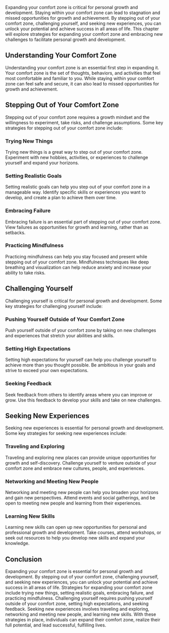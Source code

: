 
Expanding your comfort zone is critical for personal growth and development. Staying within your comfort zone can lead to stagnation and missed opportunities for growth and achievement. By stepping out of your comfort zone, challenging yourself, and seeking new experiences, you can unlock your potential and achieve success in all areas of life. This chapter will explore strategies for expanding your comfort zone and embracing new challenges to facilitate personal growth and development.

Understanding Your Comfort Zone
-------------------------------

Understanding your comfort zone is an essential first step in expanding it. Your comfort zone is the set of thoughts, behaviors, and activities that feel most comfortable and familiar to you. While staying within your comfort zone can feel safe and secure, it can also lead to missed opportunities for growth and achievement.

Stepping Out of Your Comfort Zone
---------------------------------

Stepping out of your comfort zone requires a growth mindset and the willingness to experiment, take risks, and challenge assumptions. Some key strategies for stepping out of your comfort zone include:

### Trying New Things

Trying new things is a great way to step out of your comfort zone. Experiment with new hobbies, activities, or experiences to challenge yourself and expand your horizons.

### Setting Realistic Goals

Setting realistic goals can help you step out of your comfort zone in a manageable way. Identify specific skills or experiences you want to develop, and create a plan to achieve them over time.

### Embracing Failure

Embracing failure is an essential part of stepping out of your comfort zone. View failures as opportunities for growth and learning, rather than as setbacks.

### Practicing Mindfulness

Practicing mindfulness can help you stay focused and present while stepping out of your comfort zone. Mindfulness techniques like deep breathing and visualization can help reduce anxiety and increase your ability to take risks.

Challenging Yourself
--------------------

Challenging yourself is critical for personal growth and development. Some key strategies for challenging yourself include:

### Pushing Yourself Outside of Your Comfort Zone

Push yourself outside of your comfort zone by taking on new challenges and experiences that stretch your abilities and skills.

### Setting High Expectations

Setting high expectations for yourself can help you challenge yourself to achieve more than you thought possible. Be ambitious in your goals and strive to exceed your own expectations.

### Seeking Feedback

Seek feedback from others to identify areas where you can improve or grow. Use this feedback to develop your skills and take on new challenges.

Seeking New Experiences
-----------------------

Seeking new experiences is essential for personal growth and development. Some key strategies for seeking new experiences include:

### Traveling and Exploring

Traveling and exploring new places can provide unique opportunities for growth and self-discovery. Challenge yourself to venture outside of your comfort zone and embrace new cultures, people, and experiences.

### Networking and Meeting New People

Networking and meeting new people can help you broaden your horizons and gain new perspectives. Attend events and social gatherings, and be open to meeting new people and learning from their experiences.

### Learning New Skills

Learning new skills can open up new opportunities for personal and professional growth and development. Take courses, attend workshops, or seek out resources to help you develop new skills and expand your knowledge.

Conclusion
----------

Expanding your comfort zone is essential for personal growth and development. By stepping out of your comfort zone, challenging yourself, and seeking new experiences, you can unlock your potential and achieve success in all areas of life. Strategies for expanding your comfort zone include trying new things, setting realistic goals, embracing failure, and practicing mindfulness. Challenging yourself requires pushing yourself outside of your comfort zone, setting high expectations, and seeking feedback. Seeking new experiences involves traveling and exploring, networking and meeting new people, and learning new skills. With these strategies in place, individuals can expand their comfort zone, realize their full potential, and lead successful, fulfilling lives.
